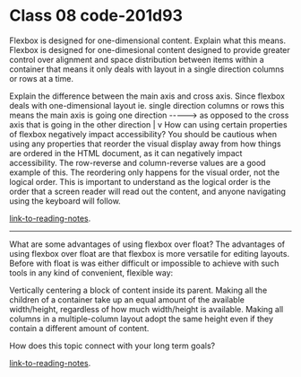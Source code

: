 # Class 08 code-201d93

Flexbox is designed for one-dimensional content. Explain what this means.
Flexbox is designed for one-dimesional content designed to provide greater control over alignment and space distribution between items within a container that means it only deals with layout in a single direction columns or rows at a time.

Explain the difference between the main axis and cross axis.
Since flexbox deals with one-dimensional layout ie. single direction columns or rows this means the main axis is going one direction -----> as opposed to the cross axis that is going in the other direction |
                                                                                             v
How can using certain properties of flexbox negatively impact accessibility?
You should be cautious when using any properties that reorder the visual display away from how things are ordered in the HTML document, as it can negatively impact accessibility. The row-reverse and column-reverse values are a good example of this. The reordering only happens for the visual order, not the logical order. This is important to understand as the logical order is the order that a screen reader will read out the content, and anyone navigating using the keyboard will follow.

[link-to-reading-notes](https://web.dev/learn/css/flexbox/).
********************************************************************************************************************
What are some advantages of using flexbox over float?
The advantages of using flexbox over float are that flexbox is more versatile for editing layouts. Before with float is was either difficult or impossible to achieve with such tools in any kind of convenient, flexible way:

Vertically centering a block of content inside its parent.
Making all the children of a container take up an equal amount of the available width/height, regardless of how much width/height is available.
Making all columns in a multiple-column layout adopt the same height even if they contain a different amount of content.

How does this topic connect with your long term goals?

[link-to-reading-notes](https://developer.mozilla.org/en-US/docs/Learn/CSS/CSS_layout/Flexbox).